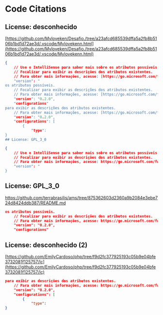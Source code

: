 # Code Citations

## License: desconhecido

[https://github.com/Myloveken/Desafio./tree/a23afcd685539dffa5a2fb8b5106b1bd1d72ae3d/.vscode/Mylovekenn.html](https://github.com/Myloveken/Desafio./tree/a23afcd685539dffa5a2fb8b5106b1bd1d72ae3d/.vscode/Mylovekenn.html)

```json
{
    // Use o IntelliSense para saber mais sobre os atributos possíveis.
    // Focalizar para exibir as descrições dos atributos existentes.
    // Para obter mais informações, acesse: [https://go.microsoft.com/fwlink/?linkid=830387](https://go.microsoft.com/fwlink/?linkid=830387)
    "version": "
os atributos possíveis.
    // Focalizar para exibir as descrições dos atributos existentes.
    // Para obter mais informações, acesse: [https://go.microsoft.com/fwlink/?linkid=830387](https://go.microsoft.com/fwlink/?linkid=830387)
    "version": "0.2.0",
    "configurations"
para exibir as descrições dos atributos existentes.
    // Para obter mais informações, acesse: [https://go.microsoft.com/fwlink/?linkid=830387](https://go.microsoft.com/fwlink/?linkid=830387)
    "version": "0.2.0",
    "configurations": [
        {
            "type":
}
## License: GPL_3_0
```

```json
{
    // Use o IntelliSense para saber mais sobre os atributos possíveis.
    // Focalizar para exibir as descrições dos atributos existentes.
    // Para obter mais informações, acesse: https://go.microsoft.com/fwlink/?linkid=830387
    "version": "
}
```

## License: GPL_3_0

<https://github.com/terrabrasilis/ams/tree/875362603d2360a9b2084e3ebe724d8424ddb387/README.md>

```json
os atributos possíveis.
    // Focalizar para exibir as descrições dos atributos existentes.
    // Para obter mais informações, acesse: https://go.microsoft.com/fwlink/?linkid=830387
    "version": "0.2.0",
    "configurations"
```

## License: desconhecido (2)

[https://github.com/EmilyCardoso/php/tree/f9d2fc377925193c05b9e04bfe3732081f125757/lc](https://github.com/EmilyCardoso/php/tree/f9d2fc377925193c05b9e04bfe3732081f125757/lc)

```json
para exibir as descrições dos atributos existentes.
    // Para obter mais informações, acesse: https://go.microsoft.com/fwlink/?linkid=830387
    "version": "0.2.0",
    "configurations": [
        {
            "type":
}
```

